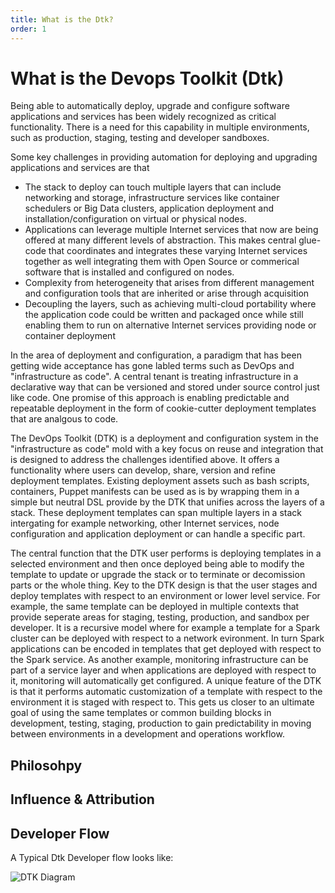 ```yaml
---
title: What is the Dtk?
order: 1
---
```


# What is the Devops Toolkit (Dtk)

Being able to automatically deploy, upgrade and configure software applications and services has been widely recognized as critical functionality. There is a need for this capability in multiple environments, such as  production, staging, testing and developer sandboxes. 

Some key challenges in providing automation for deploying and upgrading applications and services are that

* The stack to deploy can touch multiple layers that can include networking and storage, infrastructure services like container schedulers or Big Data clusters, application deployment and installation/configuration on virtual or physical nodes. 
* Applications can leverage multiple Internet services that now are being offered at many different levels of abstraction. This makes central glue-code that coordinates and integrates these varying Internet services together as well integrating them with Open Source or commerical software that is installed and configured on nodes.
* Complexity from heterogeneity that arises from different management and configuration tools that are inherited or arise through acquisition
* Decoupling the layers, such as achieving multi-cloud portability where the application code could be written and packaged once while still enabling them to run on alternative Internet services providing node or container deployment

In the area of deployment and configuration, a paradigm that has been getting wide acceptance has gone labled terms such as DevOps and "infrastructure as code". A central tenant is treating infrastructure in a declarative way that can be versioned and stored under source control just like code. One promise of this approach is enabling predictable and repeatable deployment in the form of cookie-cutter deployment templates that are analgous to code.

The DevOps Toolkit (DTK) is a deployment and configuration system in the "infrastructure as code" mold with a key focus on reuse and integration that is designed to address the challenges identified above. It offers a functionality where users can develop, share, version and refine deployment templates. Existing deployment assets such as bash scripts, containers, Puppet manifests can be used as is by wrapping them in a simple but neutral DSL provide by the DTK that unifies across the layers of a stack. These deployment templates can span multiple layers in a stack intergating for example networking, other Internet services, node configuration and application deployment or can handle a specific part. 

The central function that the DTK user performs is deploying templates in a selected environment and then once deployed being able to modify the template to update or upgrade the stack or to terminate or decomission parts or the whole thing.
Key to the DTK design is that the user stages and deploy templates with respect to an environment or lower level service. For example, the same template can be deployed in multiple contexts that provide seperate areas for staging, testing, production, and sandbox per developer. It is a recursive model where for example a template for a Spark cluster can be deployed with respect to a network evironment. In turn Spark applications can be encoded in templates that get deployed with respect to the Spark service. As another example, monitoring infrastructure can be part of a service layer and when applications are deployed with respect to it, monitoring will automatically get configured. A unique feature of the DTK is that it performs automatic customization of a template with respect to the environment it is staged with respect to. This gets us closer to an ultimate goal of using the same templates or common building blocks in development, testing, staging, production to gain predictability in moving between environments in a development and operations workflow.


## Philosohpy

## Influence & Attribution


## Developer Flow

A Typical Dtk Developer flow looks like:

![DTK Diagram]({{site.assetsBaseDir}}/img/diagrams/dtk_diagram_1.png "DTK diagram")

